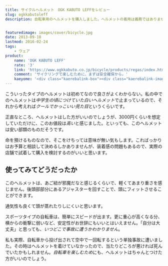 ```yaml
---
title: サイクルヘルメット　OGK KABUTO LEFFをレビュー
slug: ogkkabutoleff
description: 自転車用のヘルメットを購入しました。ヘルメットの着用は義務ではありませんが、スポーツ用の自転車だと、スピードが簡単に出るので、万が一事故に遭った時が大変です。自転車を楽しむためにもヘルメットは着用した方がいいでしょう。


featuredimage: images/cover/bicycle.jpg
date: 2013-09-18
lastmod: 2016-02-24
tags: 
    - ウェア
product:
    name: 'OGK KABUTO LEFF'
    rate: '3'
    link: 'https://www.ogkkabuto.co.jp/bicycle/products/regas/index.html#a-leff'
    comment: 'サイクリングで楽しむために、まずは安全確保から。'
    kaeyome: '<div class="kaerebalink-box"><div class="kaerebalink-image"><a href="https://www.amazon.co.jp/exec/obidos/ASIN/B00B2F4H9C/illusionspace-22/ref=nosim/" rel="nofollow" target="_blank"><img src="https://ecx.images-amazon.com/images/I/51bg7uIj2wL._SL160_.jpg" style="border: none;" /></a></div><div class="kaerebalink-info"><div class="kaerebalink-name"><a href="https://www.amazon.co.jp/exec/obidos/ASIN/B00B2F4H9C/illusionspace-22/ref=nosim/" rel="nofollow" target="_blank">OGK KABUTO(オージーケーカブト) LEFF [レフ] アクティブレッド M/L</a><div class="kaerebalink-powered-date">posted with <a href="https://kaereba.com" rel="nofollow" target="_blank">カエレバ</a></div></div><div class="kaerebalink-detail"> OGK KABUTO(オージーケーカブト)     </div><div class="kaerebalink-link1"><div class="shoplinkamazon"><a href="https://www.amazon.co.jp/gp/search?keywords=OGK%20KABUTO%20LEFF&__mk_ja_JP=%83J%83%5E%83J%83i&tag=illusionspace-22" rel="nofollow" target="_blank" title="アマゾン" >Amazonで購入</a></div><div class="shoplinkrakuten"><a href="https://hb.afl.rakuten.co.jp/hgc/0e95387f.f2aef20d.0e953880.25e412bd/?pc=http%3A%2F%2Fsearch.rakuten.co.jp%2Fsearch%2Fmall%2FOGK%2520KABUTO%2520LEFF%2F-%2Ff.1-p.1-s.1-sf.0-st.A-v.2%3Fx%3D0%26scid%3Daf_ich_link_urltxt%26m%3Dhttp%3A%2F%2Fm.rakuten.co.jp%2F" rel="nofollow" target="_blank" title="楽天市場" >楽天市場で購入</a></div></div></div><div class="booklink-footer" style="clear: left"></div></div>'
---
```


こういったタイプのヘルメットは初めてなので良さがよくわからない。私の中でのヘルメットは<em>中学生の頃につけていた白いヘルメット</em>で止まっているので、それから考えれば<em>クールでかっこいい見た目</em>というくらいです。

正直なところ、ヘルメットはした方がいいのでしょうが、3000円くらいを想定していただけに、このお値段は<em>高い</em>と感じました。といっても、このヘルメットは安い部類のものだそうです。

命を預けるものなので、そこをけちっては意味が無い気もします。こればっかりはお予算と相談して決めるしかありませんが、装着感の問題もあるので、実際の店舗で試着して購入を検討するのがいいと思います。


## 使ってみてどうだったか


このヘルメットは、あご紐が邪魔だなと感じるくらいで、軽くてあまり重さを感じません。後頭部部分にあるアジャスターを回すことで、頭にフィットさせることができます。

通気性も良くて頭が蒸れたりしにくいと思います。

スポーツタイプの自転車は、簡単にスピードが出ます。更に重心が高くなる分、横からの衝撃に弱いなど、安定性がお世辞にもいいとはいえません。「自分は大丈夫」と思っても、<em>いつどこで事故に遭うかわかりません</em>。

私も実際、自転車から投げ出されて空中で一回転するという単独事故に遭いました。その時はヘルメットを着けていなかったので、当たりどころが悪ければ死んでいたかもしれません。<em>自転車を楽しむため</em>にも、ヘルメットはちゃんとつけた方がいいのでしょう。


  